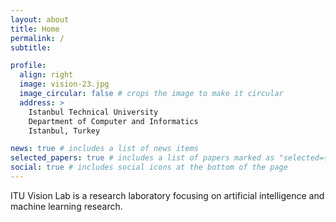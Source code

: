 ```yaml
---
layout: about
title: Home
permalink: /
subtitle: 

profile:
  align: right
  image: vision-23.jpg
  image_circular: false # crops the image to make it circular
  address: >
    Istanbul Technical University
    Department of Computer and Informatics
    Istanbul, Turkey

news: true # includes a list of news items
selected_papers: true # includes a list of papers marked as "selected={true}"
social: true # includes social icons at the bottom of the page
---
```

ITU Vision Lab is a research laboratory focusing on artificial intelligence and machine learning research.
